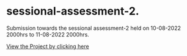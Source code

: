 # sessional-assessment-2.
Submission towards the sessional assessment-2 held on 10-08-2022 2000hrs to 11-08-2022 2000hrs.

[View the Project by clicking here](https://ratnakar25.github.io/sessional-assessment-2./)
